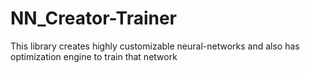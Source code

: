 # NN_Creator-Trainer
This library creates highly customizable neural-networks and also has optimization engine to train that network
